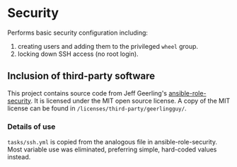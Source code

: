 # Security

Performs basic security configuration including:

1. creating users and adding them to the privileged `wheel` group.
1. locking down SSH access (no root login).

## Inclusion of third-party software

This project contains source code from Jeff Geerling's [ansible-role-security](
https://github.com/geerlingguy/ansible-role-security). It is licensed under the MIT open source license.
A copy of the MIT license can be found in `/licenses/third-party/geerlingguy/`.

### Details of use

`tasks/ssh.yml` is copied from the analogous file in ansible-role-security. Most variable use was eliminated,
preferring simple, hard-coded values instead.
